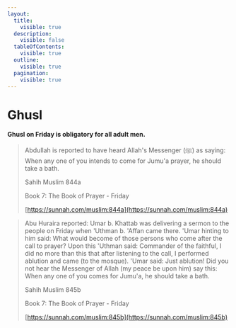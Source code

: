 ```yaml
---
layout:
  title:
    visible: true
  description:
    visible: false
  tableOfContents:
    visible: true
  outline:
    visible: true
  pagination:
    visible: true
---
```


# Ghusl

**Ghusl on Friday is obligatory for all adult men.**

> Abdullah is reported to have heard Allah's Messenger (ﷺ) as saying: When any one of you intends to come for Jumu'a prayer, he should take a bath.
>
> Sahih Muslim 844a&#x20;
>
> Book 7: The Book of Prayer - Friday&#x20;
>
> [https://sunnah.com/muslim:844a](https://sunnah.com/muslim:844a)

> Abu Huraira reported: Umar b. Khattab was delivering a sermon to the people on Friday when 'Uthman b. 'Affan came there. 'Umar hinting to him said: What would become of those persons who come after the call to prayer? Upon this 'Uthman said: Commander of the faithful, I did no more than this that after listening to the call, I performed ablution and came (to the mosque). 'Umar said: Just ablution! Did you not hear the Messenger of Allah (my peace be upon him) say this: When any one of you comes for Jumu'a, he should take a bath.
>
> Sahih Muslim 845b&#x20;
>
> Book 7: The Book of Prayer - Friday&#x20;
>
> [https://sunnah.com/muslim:845b](https://sunnah.com/muslim:845b)

